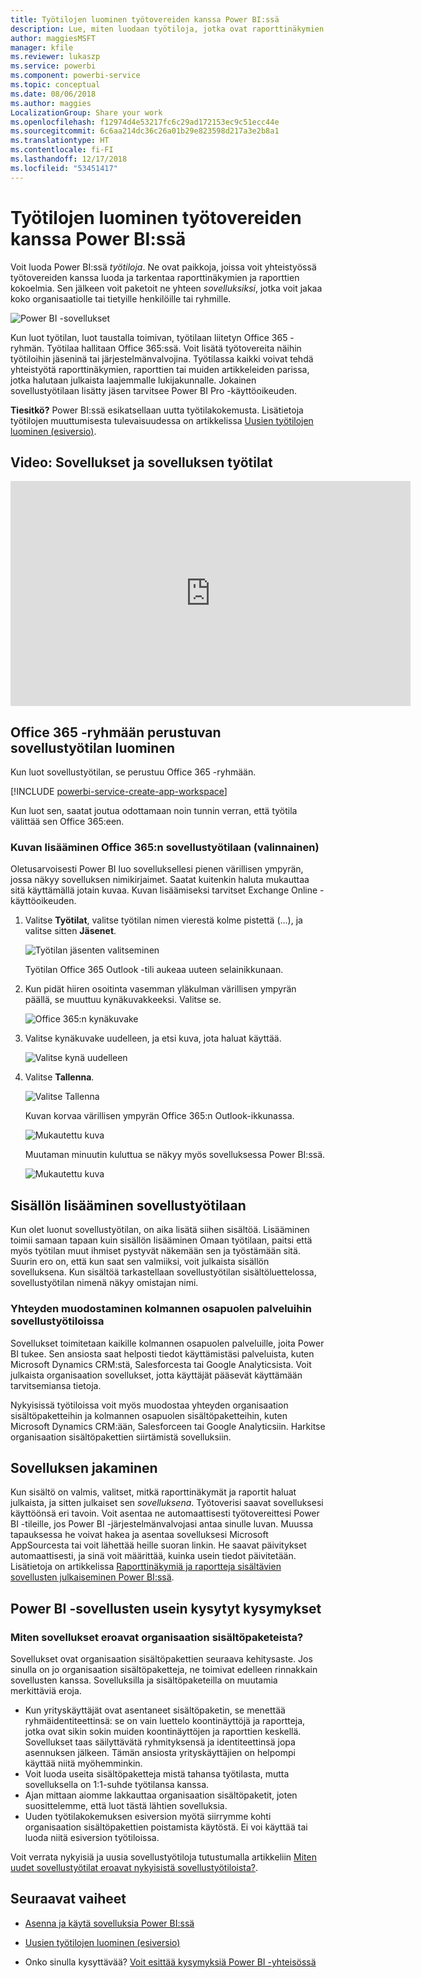 ```yaml
---
title: Työtilojen luominen työtovereiden kanssa Power BI:ssä
description: Lue, miten luodaan työtiloja, jotka ovat raporttinäkymien ja raporttien kokoelmia, joiden avulla voit kuvata organisaatiosi keskeisiä mittalukuja.
author: maggiesMSFT
manager: kfile
ms.reviewer: lukaszp
ms.service: powerbi
ms.component: powerbi-service
ms.topic: conceptual
ms.date: 08/06/2018
ms.author: maggies
LocalizationGroup: Share your work
ms.openlocfilehash: f12974d4e53217fc6c29ad172153ec9c51ecc44e
ms.sourcegitcommit: 6c6aa214dc36c26a01b29e823598d217a3e2b8a1
ms.translationtype: HT
ms.contentlocale: fi-FI
ms.lasthandoff: 12/17/2018
ms.locfileid: "53451417"
---
```

# <a name="create-workspaces-with-your-colleagues-in-power-bi"></a>Työtilojen luominen työtovereiden kanssa Power BI:ssä

Voit luoda Power BI:ssä *työtiloja*. Ne ovat paikkoja, joissa voit yhteistyössä työtovereiden kanssa luoda ja tarkentaa raporttinäkymien ja raporttien kokoelmia. Sen jälkeen voit paketoit ne yhteen *sovelluksiksi*, jotka voit jakaa koko organisaatiolle tai tietyille henkilöille tai ryhmille. 

![Power BI -sovellukset](media/service-create-workspaces/power-bi-apps-left-nav.png)

Kun luot työtilan, luot taustalla toimivan, työtilaan liitetyn Office 365 -ryhmän. Työtilaa hallitaan Office 365:ssä. Voit lisätä työtovereita näihin työtiloihin jäseninä tai järjestelmänvalvojina. Työtilassa kaikki voivat tehdä yhteistyötä raporttinäkymien, raporttien tai muiden artikkeleiden parissa, jotka halutaan julkaista laajemmalle lukijakunnalle. Jokainen sovellustyötilaan lisätty jäsen tarvitsee Power BI Pro -käyttöoikeuden. 

**Tiesitkö?** Power BI:ssä esikatsellaan uutta työtilakokemusta. Lisätietoja työtilojen muuttumisesta tulevaisuudessa on artikkelissa [Uusien työtilojen luominen (esiversio)](service-create-the-new-workspaces.md). 

## <a name="video-apps-and-app-workspaces"></a>Video: Sovellukset ja sovelluksen työtilat
<iframe width="640" height="360" src="https://www.youtube.com/embed/Ey5pyrr7Lk8?showinfo=0" frameborder="0" allowfullscreen></iframe>

## <a name="create-an-app-workspace-based-on-an-office-365-group"></a>Office 365 -ryhmään perustuvan sovellustyötilan luominen

Kun luot sovellustyötilan, se perustuu Office 365 -ryhmään.

[!INCLUDE [powerbi-service-create-app-workspace](./includes/powerbi-service-create-app-workspace.md)]

Kun luot sen, saatat joutua odottamaan noin tunnin verran, että työtila välittää sen Office 365:een. 

### <a name="add-an-image-to-your-office-365-app-workspace-optional"></a>Kuvan lisääminen Office 365:n sovellustyötilaan (valinnainen)
Oletusarvoisesti Power BI luo sovelluksellesi pienen värillisen ympyrän, jossa näkyy sovelluksen nimikirjaimet. Saatat kuitenkin haluta mukauttaa sitä käyttämällä jotain kuvaa. Kuvan lisäämiseksi tarvitset Exchange Online -käyttöoikeuden.

1. Valitse **Työtilat**, valitse työtilan nimen vierestä kolme pistettä (...), ja valitse sitten **Jäsenet**. 
   
     ![Työtilan jäsenten valitseminen](media/service-create-distribute-apps/power-bi-apps-workspace-members.png)
   
    Työtilan Office 365 Outlook -tili aukeaa uuteen selainikkunaan.
2. Kun pidät hiiren osoitinta vasemman yläkulman värillisen ympyrän päällä, se muuttuu kynäkuvakkeeksi. Valitse se.
   
     ![Office 365:n kynäkuvake](media/service-create-distribute-apps/power-bi-apps-workspace-edit-image.png)
3. Valitse kynäkuvake uudelleen, ja etsi kuva, jota haluat käyttää.
   
     ![Valitse kynä uudelleen](media/service-create-distribute-apps/power-bi-apps-workspace-edit-group.png)

4. Valitse **Tallenna**.
   
     ![Valitse Tallenna](media/service-create-distribute-apps/power-bi-apps-workspace-save-image.png)
   
    Kuvan korvaa värillisen ympyrän Office 365:n Outlook-ikkunassa. 
   
     ![Mukautettu kuva](media/service-create-distribute-apps/power-bi-apps-workspace-image-in-office-365.png)
   
    Muutaman minuutin kuluttua se näkyy myös sovelluksessa Power BI:ssä.
   
     ![Mukautettu kuva](media/service-create-distribute-apps/power-bi-apps-image.png)

## <a name="add-content-to-your-app-workspace"></a>Sisällön lisääminen sovellustyötilaan

Kun olet luonut sovellustyötilan, on aika lisätä siihen sisältöä. Lisääminen toimii samaan tapaan kuin sisällön lisääminen Omaan työtilaan, paitsi että myös työtilan muut ihmiset pystyvät näkemään sen ja työstämään sitä. Suurin ero on, että kun saat sen valmiiksi, voit julkaista sisällön sovelluksena. Kun sisältöä tarkastellaan sovellustyötilan sisältöluettelossa, sovellustyötilan nimenä näkyy omistajan nimi.

### <a name="connect-to-third-party-services-in-app-workspaces"></a>Yhteyden muodostaminen kolmannen osapuolen palveluihin sovellustyötiloissa

Sovellukset toimitetaan kaikille kolmannen osapuolen palveluille, joita Power BI tukee. Sen ansiosta saat helposti tiedot käyttämistäsi palveluista, kuten Microsoft Dynamics CRM:stä, Salesforcesta tai Google Analyticsista. Voit julkaista organisaation sovellukset, jotta käyttäjät pääsevät käyttämään tarvitsemiansa tietoja.

Nykyisissä työtiloissa voit myös muodostaa yhteyden organisaation sisältöpaketteihin ja kolmannen osapuolen sisältöpaketteihin, kuten Microsoft Dynamics CRM:ään, Salesforceen tai Google Analyticsiin. Harkitse organisaation sisältöpakettien siirtämistä sovelluksiin.

## <a name="distribute-an-app"></a>Sovelluksen jakaminen

Kun sisältö on valmis, valitset, mitkä raporttinäkymät ja raportit haluat julkaista, ja sitten julkaiset sen *sovelluksena*. Työtoverisi saavat sovelluksesi käyttöönsä eri tavoin. Voit asentaa ne automaattisesti työtovereittesi Power BI -tileille, jos Power BI -järjestelmänvalvojasi antaa sinulle luvan. Muussa tapauksessa he voivat hakea ja asentaa sovelluksesi Microsoft AppSourcesta tai voit lähettää heille suoran linkin. He saavat päivitykset automaattisesti, ja sinä voit määrittää, kuinka usein tiedot päivitetään. Lisätietoja on artikkelissa [Raporttinäkymiä ja raportteja sisältävien sovellusten julkaiseminen Power BI:ssä](service-create-distribute-apps.md).

## <a name="power-bi-apps-faq"></a>Power BI -sovellusten usein kysytyt kysymykset

### <a name="how-are-apps-different-from-organizational-content-packs"></a>Miten sovellukset eroavat organisaation sisältöpaketeista?
Sovellukset ovat organisaation sisältöpakettien seuraava kehitysaste. Jos sinulla on jo organisaation sisältöpaketteja, ne toimivat edelleen rinnakkain sovellusten kanssa. Sovelluksilla ja sisältöpaketeilla on muutamia merkittäviä eroja. 

* Kun yrityskäyttäjät ovat asentaneet sisältöpaketin, se menettää ryhmäidentiteettinsä: se on vain luettelo koontinäyttöjä ja raportteja, jotka ovat sikin sokin muiden koontinäyttöjen ja raporttien keskellä. Sovellukset taas säilyttävätä ryhmityksensä ja identiteettinsä jopa asennuksen jälkeen. Tämän ansiosta yrityskäyttäjien on helpompi käyttää niitä myöhemminkin.
* Voit luoda useita sisältöpaketteja mistä tahansa työtilasta, mutta sovelluksella on 1:1-suhde työtilansa kanssa. 
* Ajan mittaan aiomme lakkauttaa organisaation sisältöpaketit, joten suosittelemme, että luot tästä lähtien sovelluksia.  
* Uuden työtilakokemuksen esiversion myötä siirrymme kohti organisaation sisältöpakettien poistamista käytöstä. Ei voi käyttää tai luoda niitä esiversion työtiloissa.

Voit verrata nykyisiä ja uusia sovellustyötiloja tutustumalla artikkeliin [Miten uudet sovellustyötilat eroavat nykyisistä sovellustyötiloista?](service-create-the-new-workspaces.md#how-are-the-new-app-workspaces-different-from-current-app-workspaces). 

## <a name="next-steps"></a>Seuraavat vaiheet
* [Asenna ja käytä sovelluksia Power BI:ssä](service-create-distribute-apps.md)
- [Uusien työtilojen luominen (esiversio)](service-create-the-new-workspaces.md)
* Onko sinulla kysyttävää? [Voit esittää kysymyksiä Power BI -yhteisössä](http://community.powerbi.com/)

